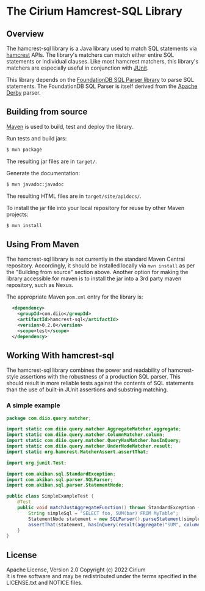 # The Cirium Hamcrest-SQL Library

## Overview

The hamcrest-sql library is a Java library used to match SQL statements via [hamcrest](https://code.google.com/p/hamcrest/) APIs. The library's matchers can match either entire SQL statements or individual clauses. Like most hamcrest matchers, this library's matchers are especially useful in conjunction with [JUnit](http://junit.org/).

This library depends on the [FoundationDB SQL Parser library](https://github.com/FoundationDB/sql-parser) to parse SQL statements. The FoundationDB SQL Parser is itself derived from the [Apache Derby](http://db.apache.org/derby/) parser.

## Building from source

[Maven](http://maven.apache.org) is used to build, test and deploy the library.

Run tests and build jars:

```sh
$ mvn package
```

The resulting jar files are in `target/`.

Generate the documentation:

```sh
$ mvn javadoc:javadoc
```

The resulting HTML files are in `target/site/apidocs/`.

To install the jar file into your local repository for reuse by other Maven projects:

```sh
$ mvn install
```

## Using From Maven

The hamcrest-sql library is not currently in the standard Maven Central repository. Accordingly,
it should be installed locally via ```mvn install``` as per the "Building from source" section above. Another option
for making the library accessible for maven is to install the jar into a 3rd party maven repository, such as Nexus.

The appropriate Maven `pom.xml` entry for the library is:

```xml
  <dependency>
    <groupId>com.diio</groupId>
    <artifactId>hamcrest-sql</artifactId>
    <version>0.2.0</version>
    <scope>test</scope>
  </dependency>
```

## Working With hamcrest-sql

The hamcrest-sql library combines the power and readability of hamcrest-style assertions with the robustness of a production SQL parser. This should result in more reliable tests against the contents of SQL statements than the use of built-in JUnit assertions and substring matching.

### A simple example

```java
package com.diio.query.matcher;

import static com.diio.query.matcher.AggregateMatcher.aggregate;
import static com.diio.query.matcher.ColumnMatcher.column;
import static com.diio.query.matcher.QueryHasMatcher.hasInQuery;
import static com.diio.query.matcher.UnderNodeMatcher.result;
import static org.hamcrest.MatcherAssert.assertThat;

import org.junit.Test;

import com.akiban.sql.StandardException;
import com.akiban.sql.parser.SQLParser;
import com.akiban.sql.parser.StatementNode;

public class SimpleExampleTest {
    @Test
    public void matchJustAggregateFunction() throws StandardException {
        String simpleSql = "SELECT foo, SUM(bar) FROM MyTable";
        StatementNode statement = new SQLParser().parseStatement(simpleSql);
        assertThat(statement, hasInQuery(result(aggregate("SUM", column("bar")))));
    }    
}
```

## License

Apache License, Version 2.0
Copyright (c) 2022 Cirium  
It is free software and may be redistributed under the terms specified
in the LICENSE.txt and NOTICE files.
